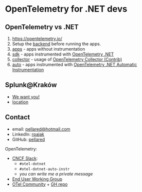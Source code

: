 # OpenTelemetry for .NET devs

## OpenTelemetry vs .NET

1. <https://opentelemetry.io/>
2. Setup the [backend](backend) before running the apps.
3. [apps](1-apps) - apps without instrumentation
4. [sdk](2-sdk) - apps instrumented with [OpenTelemetry .NET](https://github.com/open-telemetry/opentelemetry-dotnet)
5. [collector](3-collector) - usage of [OpenTelemetry Collector (Contrib)](https://github.com/open-telemetry/opentelemetry-collector-contrib)
6. [auto](4-auto) - apps instrumented with [OpenTelemetry .NET Automatic Instrumentation](https://github.com/open-telemetry/opentelemetry-dotnet-instrumentation)

## Splunk@Kraków

- [We want you!](https://www.splunk.com/en_us/careers/search-jobs.html?location=Krakow%2C%20Poland)
- [location](https://goo.gl/maps/PHq2DoTfXYVbKubG7)

## Contact

- email: pellared@hotmail.com
- LinkedIn: [rpajak](https://www.linkedin.com/in/rpajak)
- GitHub: [pellared](https://github.com/pellared)

OpenTelemetry:

- [CNCF Slack](https://slack.cncf.io/):
  - `#otel-dotnet`
  - `#otel-dotnet-auto-instr`
  - *you can write me a private message*
- [End User Working Group](https://opentelemetry.io/blog/2022/new-end-user-resources/)
- [OTel Community](https://opentelemetry.io/) + [GH repo](https://github.com/open-telemetry/community)
